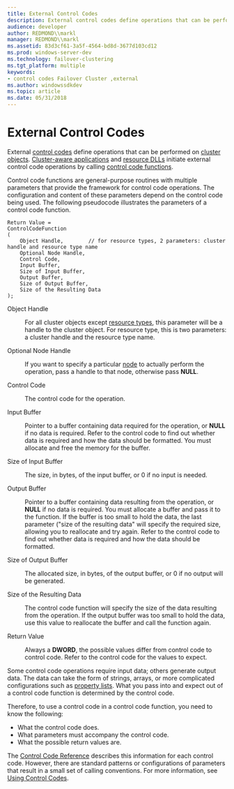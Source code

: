 ```yaml
---
title: External Control Codes
description: External control codes define operations that can be performed on cluster objects. Cluster-aware applications and resource DLLs initiate external control code operations by calling control code functions.
audience: developer
author: REDMOND\\markl
manager: REDMOND\\markl
ms.assetid: 83d3cf61-3a5f-4564-bd8d-3677d103cd12
ms.prod: windows-server-dev
ms.technology: failover-clustering
ms.tgt_platform: multiple
keywords:
- control codes Failover Cluster ,external
ms.author: windowssdkdev
ms.topic: article
ms.date: 05/31/2018
---
```


# External Control Codes

External [control codes](about-control-codes.md) define operations that can be performed on [cluster objects](cluster-objects.md). [Cluster-aware applications](cluster-aware-applications.md) and [resource DLLs](resource-dlls.md) initiate external control code operations by calling [control code functions](control-code-functions.md).

Control code functions are general-purpose routines with multiple parameters that provide the framework for control code operations. The configuration and content of these parameters depend on the control code being used. The following pseudocode illustrates the parameters of a control code function.

``` syntax
Return Value = 
ControlCodeFunction
(
    Object Handle,        // for resource types, 2 parameters: cluster handle and resource type name
    Optional Node Handle, 
    Control Code,
    Input Buffer,
    Size of Input Buffer,
    Output Buffer,
    Size of Output Buffer,
    Size of the Resulting Data
);
```

<dl> <dt>

<span id="Object_Handle"></span><span id="object_handle"></span><span id="OBJECT_HANDLE"></span>Object Handle
</dt> <dd>

For all cluster objects except [resource types](resource-types.md), this parameter will be a handle to the cluster object. For resource type, this is two parameters: a cluster handle and the resource type name.

</dd> <dt>

<span id="Optional_Node_Handle"></span><span id="optional_node_handle"></span><span id="OPTIONAL_NODE_HANDLE"></span>Optional Node Handle
</dt> <dd>

If you want to specify a particular [node](nodes.md) to actually perform the operation, pass a handle to that node, otherwise pass **NULL**.

</dd> <dt>

<span id="Control_Code"></span><span id="control_code"></span><span id="CONTROL_CODE"></span>Control Code
</dt> <dd>

The control code for the operation.

</dd> <dt>

<span id="Input_Buffer"></span><span id="input_buffer"></span><span id="INPUT_BUFFER"></span>Input Buffer
</dt> <dd>

Pointer to a buffer containing data required for the operation, or **NULL** if no data is required. Refer to the control code to find out whether data is required and how the data should be formatted. You must allocate and free the memory for the buffer.

</dd> <dt>

<span id="Size_of_Input_Buffer"></span><span id="size_of_input_buffer"></span><span id="SIZE_OF_INPUT_BUFFER"></span>Size of Input Buffer
</dt> <dd>

The size, in bytes, of the input buffer, or 0 if no input is needed.

</dd> <dt>

<span id="Output_Buffer"></span><span id="output_buffer"></span><span id="OUTPUT_BUFFER"></span>Output Buffer
</dt> <dd>

Pointer to a buffer containing data resulting from the operation, or **NULL** if no data is required. You must allocate a buffer and pass it to the function. If the buffer is too small to hold the data, the last parameter ("size of the resulting data" will specify the required size, allowing you to reallocate and try again. Refer to the control code to find out whether data is required and how the data should be formatted.

</dd> <dt>

<span id="Size_of_Output_Buffer"></span><span id="size_of_output_buffer"></span><span id="SIZE_OF_OUTPUT_BUFFER"></span>Size of Output Buffer
</dt> <dd>

The allocated size, in bytes, of the output buffer, or 0 if no output will be generated.

</dd> <dt>

<span id="Size_of_the_Resulting_Data"></span><span id="size_of_the_resulting_data"></span><span id="SIZE_OF_THE_RESULTING_DATA"></span>Size of the Resulting Data
</dt> <dd>

The control code function will specify the size of the data resulting from the operation. If the output buffer was too small to hold the data, use this value to reallocate the buffer and call the function again.

</dd> <dt>

<span id="Return_Value"></span><span id="return_value"></span><span id="RETURN_VALUE"></span>Return Value
</dt> <dd>

Always a **DWORD**, the possible values differ from control code to control code. Refer to the control code for the values to expect.

</dd> </dl>

Some control code operations require input data; others generate output data. The data can take the form of strings, arrays, or more complicated configurations such as [property lists](property-lists.md). What you pass into and expect out of a control code function is determined by the control code.

Therefore, to use a control code in a control code function, you need to know the following:

-   What the control code does.
-   What parameters must accompany the control code.
-   What the possible return values are.

The [Control Code Reference](https://msdn.microsoft.com/library/aa369311) describes this information for each control code. However, there are standard patterns or configurations of parameters that result in a small set of calling conventions. For more information, see [Using Control Codes](using-control-codes.md).

 

 




